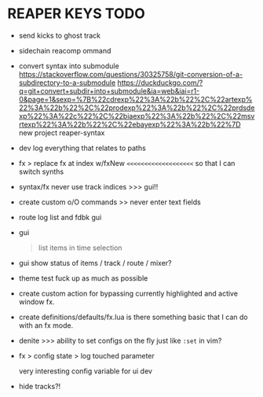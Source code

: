 # REAPER KEYS TODO

- send kicks to ghost track

- sidechain reacomp ommand

- convert syntax into submodule
    https://stackoverflow.com/questions/30325758/git-conversion-of-a-subdirectory-to-a-submodule
    https://duckduckgo.com/?q=git+convert+subdir+into+submodule&ia=web&iai=r1-0&page=1&sexp=%7B%22cdrexp%22%3A%22b%22%2C%22artexp%22%3A%22b%22%2C%22prodexp%22%3A%22b%22%2C%22prdsdexp%22%3A%22c%22%2C%22biaexp%22%3A%22b%22%2C%22msvrtexp%22%3A%22b%22%2C%22ebayexp%22%3A%22b%22%7D
    new project reaper-syntax

- dev
  log everything that relates to paths

- fx > replace fx at index w/fxNew `<<<<<<<<<<<<<<<<<<<`
  so that I can switch synths

- syntax/fx never use track indices >>> gui!!

- create custom o/O commands >> never enter text fields

- route log list and fdbk
  gui

- gui

  > list items in time selection

- gui
  show status of
  items / track / route / mixer?

* theme
  test
  fuck up as much as possible

* create custom action for bypassing currently highlighted and active window fx.

* create definitions/defaults/fx.lua
  is there something basic that I can do with an fx mode.

- denite >>> ability to set configs on the fly just like `:set` in vim?

* fx > config state > log touched parameter

  very interesting config variable for ui dev

* hide tracks?!

